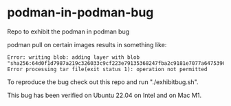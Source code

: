 # podman-in-podman-bug
Repo to exhibit the podman in podman bug

podman pull on certain images results in something like:

```
Error: writing blob: adding layer with blob "sha256:64d0f1d7987a219c326033c9cf223e79135368247fba2c9181e7077a64753961": Error processing tar file(exit status 1): operation not permitted
```

To reproduce the bug check out this repo and run "./exhibitbug.sh".

This bug has been verified on Ubuntu 22.04 on Intel and on Mac M1.
